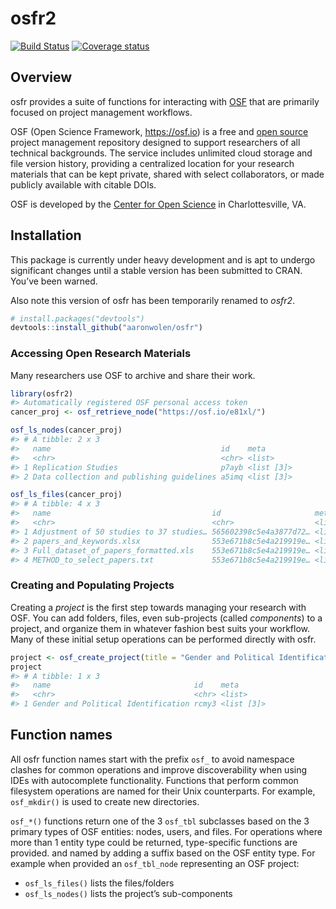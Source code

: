 
<!-- README.md is generated from README.Rmd. Please edit that file -->

# osfr2

[![Build
Status](https://travis-ci.org/aaronwolen/osfr.svg?branch=master)](https://travis-ci.org/aaronwolen/osfr)
[![Coverage
status](https://codecov.io/gh/aaronwolen/osfr/branch/master/graph/badge.svg)](https://codecov.io/github/aaronwolen/osfr?branch=master)

## Overview

osfr provides a suite of functions for interacting with
[OSF](https://osf.io "Open Science Framework") that are primarily
focused on project management workflows.

OSF (Open Science Framework, <https://osf.io>) is a free and [open
source](https://github.com/CenterForOpenScience/osf.io "OSF's GitHub Repository")
project management repository designed to support researchers of all
technical backgrounds. The service includes unlimited cloud storage and
file version history, providing a centralized location for your research
materials that can be kept private, shared with select collaborators, or
made publicly available with citable DOIs.

OSF is developed by the [Center for Open
Science](https://cos.io "Center for Open Science") in Charlottesville,
VA.

## Installation

This package is currently under heavy development and is apt to undergo
significant changes until a stable version has been submitted to CRAN.
You’ve been warned.

Also note this version of osfr has been temporarily renamed to *osfr2*.

``` r
# install.packages("devtools")
devtools::install_github("aaronwolen/osfr")
```

### Accessing Open Research Materials

Many researchers use OSF to archive and share their work.

``` r
library(osfr2)
#> Automatically registered OSF personal access token
cancer_proj <- osf_retrieve_node("https://osf.io/e81xl/")
```

``` r
osf_ls_nodes(cancer_proj)
#> # A tibble: 2 x 3
#>   name                                      id    meta      
#>   <chr>                                     <chr> <list>    
#> 1 Replication Studies                       p7ayb <list [3]>
#> 2 Data collection and publishing guidelines a5imq <list [3]>

osf_ls_files(cancer_proj)
#> # A tibble: 4 x 3
#>   name                                    id                     meta     
#>   <chr>                                   <chr>                  <list>   
#> 1 Adjustment of 50 studies to 37 studies… 565602398c5e4a3877d72… <list [3…
#> 2 papers_and_keywords.xlsx                553e671b8c5e4a219919e… <list [3…
#> 3 Full_dataset_of_papers_formatted.xls    553e671b8c5e4a219919e… <list [3…
#> 4 METHOD_to_select_papers.txt             553e671b8c5e4a219919e… <list [3…
```

### Creating and Populating Projects

Creating a *project* is the first step towards managing your research
with OSF. You can add folders, files, even sub-projects (called
*components*) to a project, and organize them in whatever fashion best
suits your workflow. Many of these initial setup operations can be
performed directly with
osfr.

``` r
project <- osf_create_project(title = "Gender and Political Identification")
project
#> # A tibble: 1 x 3
#>   name                                id    meta      
#>   <chr>                               <chr> <list>    
#> 1 Gender and Political Identification rcmy3 <list [3]>
```

## Function names

All osfr function names start with the prefix `osf_` to avoid namespace
clashes for common operations and improve discoverability when using
IDEs with autocomplete functionality. Functions that perform common
filesystem operations are named for their Unix counterparts. For
example, `osf_mkdir()` is used to create new directories.

`osf_*()` functions return one of the 3 `osf_tbl` subclasses based on
the 3 primary types of OSF entities: nodes, users, and files. For
operations where more than 1 entity type could be returned,
type-specific functions are provided. and named by adding a suffix based
on the OSF entity type. For example when provided an `osf_tbl_node`
representing an OSF project:

  - `osf_ls_files()` lists the files/folders
  - `osf_ls_nodes()` lists the project’s sub-components

<!-- links -->
